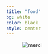 ```yaml
---
title: "food"
bg: white
color: black
style: center
---
```


<div class='container'>
<img class="row big column"   data-src="img/food/01.jpg" alt="" />
<img class="row small column" data-src="img/food/02.jpg" alt="" />
<img class="row small column" data-src="img/food/03.jpg" alt="" />
<img class="row small column" data-src="img/food/04.jpg" alt="" />
<img class="row big column" data-src="img/food/05.jpg" alt="" />
<img class="row small column" data-src="img/food/06.jpg" alt="" />
<img class="row big column" data-src="img/food/07.jpg" alt="" />
<img class="row small column" data-src="img/food/08.jpg" alt="" />
<img class="row small column" data-src="img/food/11.jpg" alt="" />
<img class="row big column" data-src="img/food/09.jpg" alt="" />
<img class="row small column" data-src="img/food/10.jpg" alt="" />
<img class="big" data-src="img/footer.png" alt="merci" />
</div>
